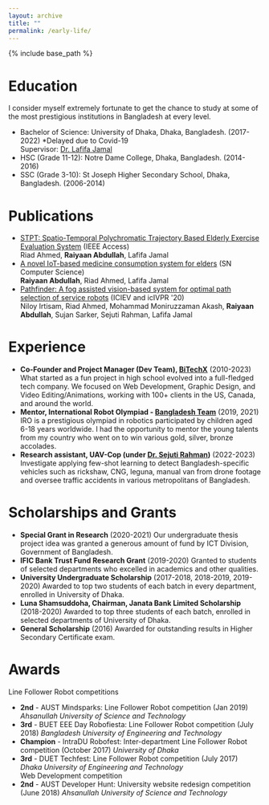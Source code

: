 ```yaml
---
layout: archive
title: ""
permalink: /early-life/
---
```


{% include base_path %}

Education
======
I consider myself extremely fortunate to get the chance to study at some of the most prestigious institutions in Bangladesh at every level.
* Bachelor of Science: University of Dhaka, Dhaka, Bangladesh. (2017-2022) *Delayed due to Covid-19  
  Supervisor: [Dr. Lafifa Jamal](https://www.du.ac.bd/faculty/faculty_details/RME/1774)
* HSC (Grade 11-12): Notre Dame College, Dhaka, Bangladesh. (2014-2016)
* SSC (Grade 3-10): St Joseph Higher Secondary School, Dhaka, Bangladesh. (2006-2014)

Publications
======
* [STPT: Spatio-Temporal Polychromatic Trajectory Based Elderly Exercise Evaluation System](https://ieeexplore.ieee.org/abstract/document/10098793) (IEEE Access)  
  Riad Ahmed, **Raiyaan Abdullah**, Lafifa Jamal  
* [A novel IoT-based medicine consumption system for elders](https://link.springer.com/article/10.1007/s42979-022-01367-8) (SN Computer Science)  
  **Raiyaan Abdullah**, Riad Ahmed, Lafifa Jamal  
* [Pathfinder: A fog assisted vision-based system for optimal path selection of service robots](https://ieeexplore.ieee.org/document/9306573) (ICIEV and icIVPR '20)  
  Niloy Irtisam, Riad Ahmed, Mohammad Moniruzzaman Akash, **Raiyaan Abdullah**, Sujan Sarker, Sejuti Rahman, Lafifa Jamal

Experience
======
* **Co-Founder and Project Manager (Dev Team), [BiTechX](https://bitechx.com)** (2010-2023)
  What started as a fun project in high school evolved into a full-fledged tech company. We focused on Web Development, Graphic Design, and Video Editing/Animations, working with 100+ clients in the US, Canada, and around the world.
* **Mentor, International Robot Olympiad - [Bangladesh Team](https://bdro.org)** (2019, 2021)
  IRO is a prestigious olympiad in robotics participated by children aged 6-18 years worldwide. I had the opportunity to mentor the young talents from my country who went on to win various gold, silver, bronze accolades.
* **Research assistant, UAV-Cop (under [Dr. Sejuti Rahman](https://www.du.ac.bd/faculty/faculty_details/RME/2150))** (2022-2023)
  Investigate applying few-shot learning to detect Bangladesh-specific vehicles such as rickshaw, CNG, leguna, manual van from drone footage and oversee traffic accidents in various metropolitans of Bangladesh.


Scholarships and Grants
======
* **Special Grant in Research** (2020-2021)
  Our undergraduate thesis project idea was granted a generous amount of fund by ICT Division, Government of Bangladesh.
* **IFIC Bank Trust Fund Research Grant** (2019-2020)
  Granted to students of selected departments who excelled in academics and other qualities. 
* **University Undergraduate Scholarship** (2017-2018, 2018-2019, 2019-2020)
  Awarded to top two students of each batch in every department, enrolled in University of Dhaka. 
* **Luna Shamsuddoha, Chairman, Janata Bank Limited Scholarship** (2018-2020)
  Awarded to top three students of each batch, enrolled in selected departments of University of Dhaka.
* **General Scholarship** (2016)
  Awarded for outstanding results in Higher Secondary Certificate exam.

Awards
======
Line Follower Robot competitions
* **2nd** - AUST Mindsparks: Line Follower Robot competition (Jan 2019)
  *Ahsanullah University of Science and Technology*
* **3rd** - BUET EEE Day Robofiesta: Line Follower Robot competition (July 2018)
  *Bangladesh University of Engineering and Technology*
* **Champion** - IntraDU Robofest: Inter-department Line Follower Robot competition (October 2017)
  *University of Dhaka*
* **3rd** - DUET Techfest: Line Follower Robot competition (July 2017)
  *Dhaka University of Engineering and Technology*  
Web Development competition
* **2nd** - AUST Developer Hunt: University website redesign competition (June 2018)
  *Ahsanullah University of Science and Technology*



<!--   
{% for post in site.achievements %}
  {% include archive-single.html %}
{% endfor %} 
-->

